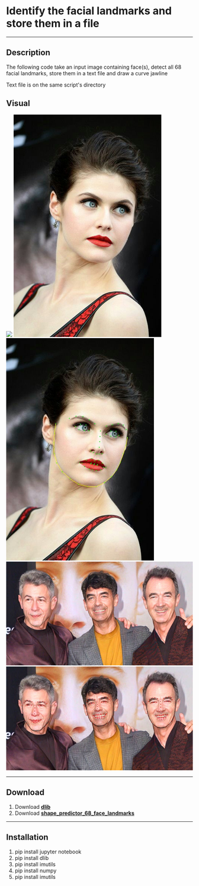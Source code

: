 # Identify the facial landmarks and store them in a file
---
## Description
<p>  The following code take an input image containing face(s), detect all 68 facial landmarks, store them in a text file and draw a curve 
jawline <p>
<p> Text file is on the same script's directory <p>

## Visual
![](https://miro.medium.com/max/1400/1*mArsPXT2PB19dF4sPR-VSA.jpeg)
![](https://github.com/venom551998/Facial-Landmarks/blob/master/facial_landmark_detection/1.jpg)
![](https://github.com/venom551998/Facial-Landmarks/blob/master/facial_landmark_detection/output.jpg)
![](https://github.com/venom551998/Facial-Landmarks/blob/master/facial_landmark_detection/63063.jpg)
![](https://github.com/venom551998/Facial-Landmarks/blob/master/facial_landmark_detection/63063_output.jpg)

---
## Download
1. Download [**dlib**](https://pypi.org/project/dlib/)
2. Download [**shape_predictor_68_face_landmarks**](https://osdn.net/projects/sfnet_dclib/downloads/dlib/v18.10/shape_predictor_68_face_landmarks.dat.bz2/)
---
## Installation
1. pip install jupyter notebook
2. pip install dlib
3. pip install imutils
4. pip install numpy
5. pip install imutils

